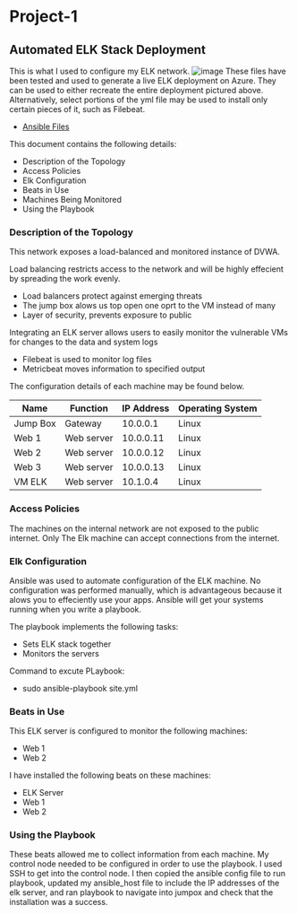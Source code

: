 # Project-1
## Automated ELK Stack Deployment
This is what I used to configure my ELK network.
![image](https://user-images.githubusercontent.com/90588955/158498841-f60a3b85-64b7-4874-9288-fdd2ee174068.png)
These files have been tested and used to generate a live ELK deployment on Azure. They can be used to either recreate the entire deployment pictured above. Alternatively, select portions of the yml file may be used to install only certain pieces of it, such as Filebeat.
  - [Ansible Files](https://github.com/manutd00/Project-1/tree/main/Ansible_Files)

This document contains the following details:
- Description of the Topology
- Access Policies
- Elk Configuration
-   Beats in Use
-   Machines Being Monitored
- Using the Playbook

### Description of the Topology
 This network exposes a load-balanced and monitored instance of DVWA.
 
 Load balancing restricts access to the network and will be highly effecient by spreading the work evenly. 
 - Load balancers protect against emerging threats
 - The jump box alows us top open one oprt to the VM instead of many
 - Layer of security, prevents exposure to public
 
 Integrating an ELK server allows users to easily monitor the vulnerable VMs for changes to the data and system logs
 - Filebeat is used to monitor log files
 - Metricbeat moves information to specified output


The configuration details of each machine may be found below.

| Name     | Function | IP Address | Operating System |
|----------|----------|------------|------------------|
| Jump Box | Gateway  | 10.0.0.1   |       Linux      |
| Web 1    |Web server| 10.0.0.11  |       Linux      |
| Web 2    |Web server| 10.0.0.12  |       Linux      |
| Web 3    |Web server| 10.0.0.13  |       Linux      |
| VM ELK   |Web server| 10.1.0.4   |       Linux      |

### Access Policies
The machines on the internal network are not exposed to the public internet.
Only The Elk machine can accept connections from the internet. 

### Elk Configuration
Ansible was used to automate configuration of the ELK machine. No configuration was performed manually, which is advantageous because it alows you to effeciently use your apps. Ansible will get your systems running when you write a playbook.

The playbook implements the following tasks:
- Sets ELK stack together
- Monitors the servers

Command to excute PLaybook:
- sudo ansible-playbook site.yml

### Beats in Use
This ELK server is configured to monitor the following machines: 
- Web 1
- Web 2

I have installed the following beats on these machines: 
- ELK Server
- Web 1
- Web 2



### Using the Playbook

These beats allowed me to collect information from each machine. My control node needed to be configured in order to use the playbook. I used SSH to get into the control node. I then copied the ansible config file to run playbook, updated my ansible_host file to include the IP addresses of the elk server, and ran playbook to navigate into jumpox and check that the installation was a success.
